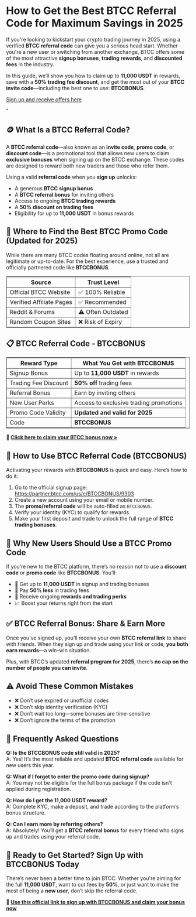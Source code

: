 

  <h1>How to Get the Best BTCC Referral Code for Maximum Savings in 2025</h1>

  <p>If you're looking to kickstart your crypto trading journey in 2025, using a verified <strong>BTCC referral code</strong> can give you a serious head start. Whether you're a new user or switching from another exchange, BTCC offers some of the most attractive <strong>signup bonuses</strong>, <strong>trading rewards</strong>, and <strong>discounted fees</strong> in the industry.</p>

  <p>In this guide, we’ll show you how to claim up to <strong>11,000 USDT</strong> in rewards, save with a <strong>50% trading fee discount</strong>, and get the most out of your <strong>BTCC invite code</strong>—including the best one to use: <strong>BTCCBONUS</strong>.</p>
<p><a href="https://partner.btcc.com/us/c/BTCCBONUS/9303" target="_blank">Sign up and receive offers here</a></p>

<img src="https://images.mirror-media.xyz/publication-images/ueC9oOHfKwXrYumG_JCkP.jpeg?height=500&amp;width=1000" decoding="async" data-nimg="fill" class="css-xah9so" style="position: absolute; inset: 0px; box-sizing: border-box; padding: 0px; border: none; margin: auto; display: block; width: 0px; height: 0px; min-width: 100%; max-width: 100%; min-height: 100%; max-height: 100%;">"
  <h2>🪙 What Is a BTCC Referral Code?</h2>

  <p>A <strong>BTCC referral code</strong>—also known as an <strong>invite code</strong>, <strong>promo code</strong>, or <strong>discount code</strong>—is a promotional tool that allows new users to claim <strong>exclusive bonuses</strong> when signing up on the BTCC exchange. These codes are designed to reward both new traders and those who refer them.</p>

  <p>Using a valid <strong>referral code</strong> when you <strong>sign up</strong> unlocks:</p>
  <ul>
    <li>A generous <strong>BTCC signup bonus</strong></li>
    <li>A <strong>BTCC referral bonus</strong> for inviting others</li>
    <li>Access to ongoing <strong>BTCC trading rewards</strong></li>
    <li>A <strong>50% discount on trading fees</strong></li>
    <li>Eligibility for up to <strong>11,000 USDT</strong> in bonus rewards</li>
  </ul>

  <h2>🧭 Where to Find the Best BTCC Promo Code (Updated for 2025)</h2>

  <p>While there are many BTCC codes floating around online, not all are legitimate or up-to-date. For the best experience, use a trusted and officially partnered code like <strong>BTCCBONUS</strong>.</p>

  <table border="1" cellpadding="8" cellspacing="0">
    <thead>
      <tr>
        <th>Source</th>
        <th>Trust Level</th>
      </tr>
    </thead>
    <tbody>
      <tr>
        <td>Official BTCC Website</td>
        <td>✅ 100% Reliable</td>
      </tr>
      <tr>
        <td>Verified Affiliate Pages</td>
        <td>✅ Recommended</td>
      </tr>
      <tr>
        <td>Reddit & Forums</td>
        <td>⚠️ Often Outdated</td>
      </tr>
      <tr>
        <td>Random Coupon Sites</td>
        <td>❌ Risk of Expiry</td>
      </tr>
    </tbody>
  </table>

  <h2>📋 BTCC Referral Code - BTCCBONUS</h2>

  <table border="1" cellpadding="8" cellspacing="0">
    <thead>
      <tr>
        <th>Reward Type</th>
        <th>What You Get with BTCCBONUS</th>
      </tr>
    </thead>
    <tbody>
      <tr>
        <td>Signup Bonus</td>
        <td>Up to <strong>11,000 USDT</strong> in rewards</td>
      </tr>
      <tr>
        <td>Trading Fee Discount</td>
        <td><strong>50% off</strong> trading fees</td>
      </tr>
      <tr>
        <td>Referral Bonus</td>
        <td>Earn by inviting others</td>
      </tr>
      <tr>
        <td>New User Perks</td>
        <td>Access to exclusive trading promotions</td>
      </tr>
      <tr>
        <td>Promo Code Validity</td>
        <td><strong>Updated and valid for 2025</strong></td>
      </tr>
      <tr>
        <td>Code</td>
        <td><strong>BTCCBONUS</strong></td>
      </tr>
    </tbody>
  </table>

  <p><strong>🎁 <a href="https://partner.btcc.com/us/c/BTCCBONUS/9303" target="_blank">Click here to claim your BTCC bonus now »</a></strong></p>

  <h2>📝 How to Use BTCC Referral Code (BTCCBONUS)</h2>

  <p>Activating your rewards with <strong>BTCCBONUS</strong> is quick and easy. Here’s how to do it:</p>
  <ol>
    <li>Go to the official signup page:  
      <a href="https://partner.btcc.com/us/c/BTCCBONUS/9303" target="_blank">https://partner.btcc.com/us/c/BTCCBONUS/9303</a>
    </li>
    <li>Create a new account using your email or mobile number.</li>
    <li>The <strong>promo/referral code</strong> will be auto-filled as <code>BTCCBONUS</code>.</li>
    <li>Verify your identity (KYC) to qualify for rewards.</li>
    <li>Make your first deposit and trade to unlock the full range of <strong>BTCC trading bonuses</strong>.</li>
  </ol>

  <h2>🚀 Why New Users Should Use a BTCC Promo Code</h2>

  <p>If you’re new to the BTCC platform, there’s no reason not to use a <strong>discount code</strong> or <strong>promo code</strong> like <strong>BTCCBONUS</strong>. You’ll:</p>
  <ul>
    <li>🚨 Get up to <strong>11,000 USDT</strong> in signup and trading bonuses</li>
    <li>💸 Pay <strong>50% less</strong> in trading fees</li>
    <li>🎯 Receive ongoing <strong>rewards and trading perks</strong></li>
    <li>📈 Boost your returns right from the start</li>
  </ul>

  <h2>✅ BTCC Referral Bonus: Share & Earn More</h2>

  <p>Once you’ve signed up, you’ll receive your own <strong>BTCC referral link</strong> to share with friends. When they sign up and trade using your link or code, <strong>you both earn rewards</strong>—a win-win situation.</p>

  <p>Plus, with BTCC’s updated <strong>referral program for 2025</strong>, there’s <strong>no cap on the number of people you can invite</strong>.</p>

  <h2>⚠️ Avoid These Common Mistakes</h2>

  <ul>
    <li>❌ Don’t use expired or unofficial codes</li>
    <li>❌ Don’t skip identity verification (KYC)</li>
    <li>❌ Don’t wait too long—some bonuses are time-sensitive</li>
    <li>❌ Don’t ignore the terms of the promotion</li>
  </ul>

  <h2>💬 Frequently Asked Questions</h2>

  <p><strong>Q: Is the BTCCBONUS code still valid in 2025?</strong><br>
  A: Yes! It’s the most reliable and updated <strong>BTCC referral code</strong> available for new users this year.</p>

  <p><strong>Q: What if I forget to enter the promo code during signup?</strong><br>
  A: You may not be eligible for the full bonus package if the code isn't applied during registration.</p>

  <p><strong>Q: How do I get the 11,000 USDT reward?</strong><br>
  A: Complete KYC, make a deposit, and trade according to the platform’s bonus structure.</p>

  <p><strong>Q: Can I earn more by referring others?</strong><br>
  A: Absolutely! You’ll get a <strong>BTCC referral bonus</strong> for every friend who signs up and trades using your referral code.</p>

  <h2>🎯 Ready to Get Started? Sign Up with BTCCBONUS Today</h2>

  <p>There’s never been a better time to join BTCC. Whether you're aiming for the full <strong>11,000 USDT</strong>, want to cut fees by <strong>50%</strong>, or just want to make the most of being a <strong>new user</strong>, don’t skip the referral code.</p>

  <p><strong>🔗 <a href="https://partner.btcc.com/us/c/BTCCBONUS/9303" target="_blank">Use this official link to sign up with BTCCBONUS and claim your bonus now</a></strong></p>

</body>
</html>
